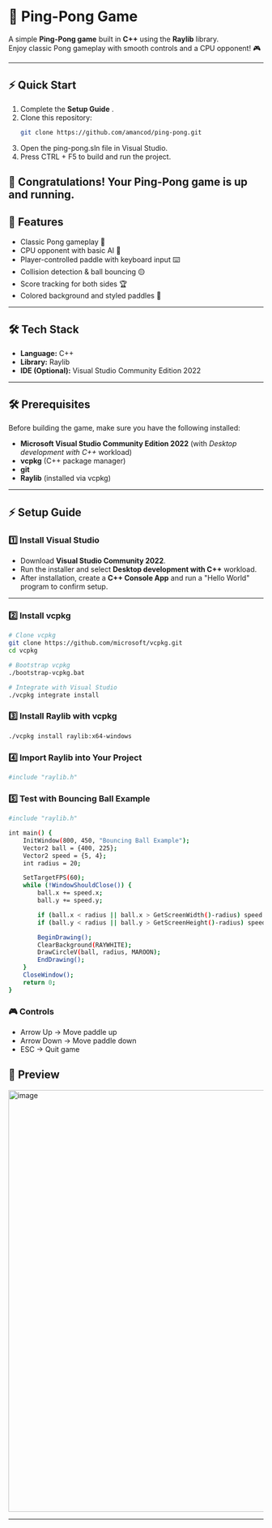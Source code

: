 # 🏓 Ping-Pong Game

A simple **Ping-Pong game** built in **C++** using the **Raylib** library.  
Enjoy classic Pong gameplay with smooth controls and a CPU opponent! 🎮  

---
## ⚡ Quick Start  

1. Complete the **Setup Guide** .
2. Clone this repository:  
   ```bash
   git clone https://github.com/amancod/ping-pong.git
   ```
3. Open the ping-pong.sln file in Visual Studio.
4. Press CTRL + F5 to build and run the project.

🎉 Congratulations! Your Ping-Pong game is up and running.
---

## 🚀 Features
- Classic Pong gameplay 🎾  
- CPU opponent with basic AI 🤖  
- Player-controlled paddle with keyboard input ⌨️  
- Collision detection & ball bouncing 🟡  
- Score tracking for both sides 🏆  
- Colored background and styled paddles 🎨  

---

## 🛠️ Tech Stack
- **Language:** C++  
- **Library:** Raylib  
- **IDE (Optional):** Visual Studio Community Edition 2022  

---

## 🛠️ Prerequisites
Before building the game, make sure you have the following installed:

- **Microsoft Visual Studio Community Edition 2022** (with *Desktop development with C++* workload)  
- **vcpkg** (C++ package manager)  
- **git**  
- **Raylib** (installed via vcpkg)  

---

## ⚡ Setup Guide

### 1️⃣ Install Visual Studio
- Download **Visual Studio Community 2022**.  
- Run the installer and select **Desktop development with C++** workload.  
- After installation, create a **C++ Console App** and run a "Hello World" program to confirm setup.  

---

### 2️⃣ Install vcpkg
```bash
# Clone vcpkg
git clone https://github.com/microsoft/vcpkg.git
cd vcpkg

# Bootstrap vcpkg
./bootstrap-vcpkg.bat

# Integrate with Visual Studio
./vcpkg integrate install
```
### 3️⃣ Install Raylib with vcpkg
```bash
./vcpkg install raylib:x64-windows
```

### 4️⃣ Import Raylib into Your Project
```bash
#include "raylib.h"
```

### 5️⃣ Test with Bouncing Ball Example
```bash
#include "raylib.h"

int main() {
    InitWindow(800, 450, "Bouncing Ball Example");
    Vector2 ball = {400, 225};
    Vector2 speed = {5, 4};
    int radius = 20;

    SetTargetFPS(60);
    while (!WindowShouldClose()) {
        ball.x += speed.x;
        ball.y += speed.y;

        if (ball.x < radius || ball.x > GetScreenWidth()-radius) speed.x *= -1;
        if (ball.y < radius || ball.y > GetScreenHeight()-radius) speed.y *= -1;

        BeginDrawing();
        ClearBackground(RAYWHITE);
        DrawCircleV(ball, radius, MAROON);
        EndDrawing();
    }
    CloseWindow();
    return 0;
}
```

### 🎮 Controls

- Arrow Up → Move paddle up
- Arrow Down → Move paddle down
- ESC → Quit game

## 📸 Preview

<img width="1279" height="832" alt="image" src="https://github.com/user-attachments/assets/0e8f38db-ea1e-4cf4-ab08-994fcd449860" />


---


